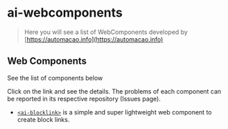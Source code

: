 # ai-webcomponents

> Here you will see a list of WebComponents developed by [https://automacao.info](https://automacao.info)

## Web Components

See the list of components below

Click on the link and see the details. The problems of each component can be reported in its respective repository (Issues page).

* [`<ai-blocklink>`](https://github.com/automacao-info/ai-blocklink) is a simple and super lightweight web component to create block links.


 
